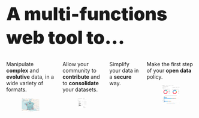 <h1
  class="has-text-centered mt-6 mb-6 pt-6"
  style="font-weight: 900; line-height: 1.3; font-size: 3rem;">
  A  multi-functions web tool to...
</h1>

<div class="content">

  <div class="columns mb-6 pb-6 px-3 is-multiline">
    <div class="column is-half-tablet is-one-quarter-desktop">
      <div
        class="card"
        style="height: 100%;
          display: flex;
          flex-direction: column;">
        <div class="card-content">
          <div class="content is-size-4 is-size-5-touch">
            Manipulate <b>complex</b> and <b>evolutive</b> data, in a wide variety of formats.
          </div>
        </div>
        <div class="card-image">
          <figure class="image mx-0">
            <img
              class=""
              src="https://raw.githubusercontent.com/multi-coop/datami-website-content/main/images/screenshots/clients/map-odf-02.png"
              alt="MULTIFILES WIDGET"/>
          </figure>
        </div>
      </div>
    </div>
    <div class="column is-half-tablet is-one-quarter-desktop">
      <div
        class="card"
        style="height: 100%;
          display: flex;
          flex-direction: column;">
        <div class="card-content">
          <div class="content is-size-4 is-size-5-touch">
            Allow your community to <b>contribute</b> and to <b>consolidate</b> your datasets.
          </div>
        </div>
        <div class="card-image">
          <figure class="image mx-0">
            <img
              class=""
              src="https://raw.githubusercontent.com/multi-coop/datami-website-content/main/images/screenshots/clients/zoom-table-02.png"
              alt="MULTIFILES WIDGET"/>
          </figure>
        </div>
      </div>
    </div>
    <div class="column is-half-tablet is-one-quarter-desktop">
      <div
        class="card"
        style="height: 100%;
          display: flex;
          flex-direction: column;">
        <div class="card-content">
          <div class="content is-size-4 is-size-5-touch">
            Simplify your data in a <b>secure</b> way.
          </div>
        </div>
        <div class="card-image">
          <figure class="image mx-0">
            <img
              class=""
              src="https://raw.githubusercontent.com/multi-coop/datami-website-content/main/images/screenshots/clients/contribute-01.png"
              alt="MULTIFILES WIDGET"/>
          </figure>
        </div>
      </div>
    </div>
    <div class="column is-half-tablet is-one-quarter-desktop">
      <div
        class="card"
        style="height: 100%;
          display: flex;
          flex-direction: column;">
        <div class="card-content">
          <div class="content is-size-4 is-size-5-touch">
            Make the first step of your <b>open data</b> policy.
          </div>
        </div>
        <div class="card-image">
          <figure class="image mx-0">
            <img
              class=""
              src="https://raw.githubusercontent.com/multi-coop/datami-website-content/main/images/screenshots/clients/dataviz-odf-01.png"
              alt="MULTIFILES WIDGET"/>
          </figure>
        </div>
      </div>
    </div>
  </div>
</div>
